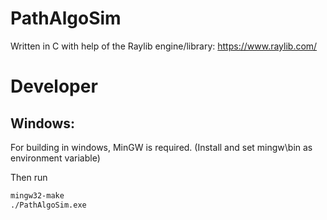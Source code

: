 # PathAlgoSim
Written in C with help of the Raylib engine/library:
https://www.raylib.com/

# Developer

## Windows:

For building in windows, MinGW is required. (Install and set mingw\bin as environment variable)

Then run
```bash
mingw32-make
./PathAlgoSim.exe
```

        
